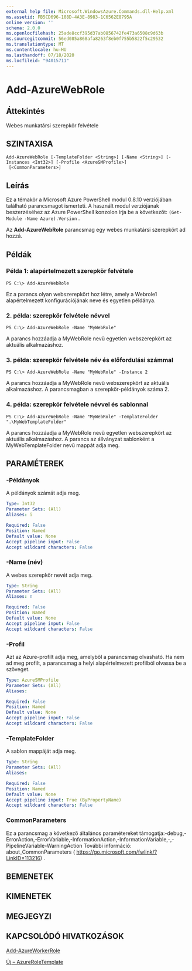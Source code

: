 ```yaml
---
external help file: Microsoft.WindowsAzure.Commands.dll-Help.xml
ms.assetid: FB5CD696-108D-4A3E-8983-1C6562E8795A
online version: ''
schema: 2.0.0
ms.openlocfilehash: 25ade8ccf395d37ab0856742fe473a6508c9d63b
ms.sourcegitcommit: 56ed085a868afa8263f8eb0f755b5822f5c29532
ms.translationtype: MT
ms.contentlocale: hu-HU
ms.lasthandoff: 07/18/2020
ms.locfileid: "94015711"
---
```

# Add-AzureWebRole

## Áttekintés
Webes munkatársi szerepkör felvétele

## SZINTAXISA

```
Add-AzureWebRole [-TemplateFolder <String>] [-Name <String>] [-Instances <Int32>] [-Profile <AzureSMProfile>]
 [<CommonParameters>]
```

## Leírás
Ez a témakör a Microsoft Azure PowerShell modul 0.8.10 verziójában található parancsmagot ismerteti.
A használt modul verziójának beszerzéséhez az Azure PowerShell konzolon írja be a következőt: `(Get-Module -Name Azure).Version` .

Az **Add-AzureWebRole** parancsmag egy webes munkatársi szerepkört ad hozzá.

## Példák

### Példa 1: alapértelmezett szerepkör felvétele
```
PS C:\> Add-AzureWebRole
```

Ez a parancs olyan webszerepkört hoz létre, amely a Webrole1 alapértelmezett konfigurációjának neve és egyetlen példánya.

### 2. példa: szerepkör felvétele névvel
```
PS C:\> Add-AzureWebRole -Name "MyWebRole"
```

A parancs hozzáadja a MyWebRole nevű egyetlen webszerepkört az aktuális alkalmazáshoz.

### 3. példa: szerepkör felvétele név és előfordulási számmal
```
PS C:\> Add-AzureWebRole -Name "MyWebRole" -Instance 2
```

A parancs hozzáadja a MyWebRole nevű webszerepkört az aktuális alkalmazáshoz.
A parancsmagban a szerepkör-példányok száma 2.

### 4. példa: szerepkör felvétele névvel és sablonnal
```
PS C:\> Add-AzureWebRole -Name "MyWebRole" -TemplateFolder ".\MyWebTemplateFolder"
```

A parancs hozzáadja a MyWebRole nevű egyetlen webszerepkört az aktuális alkalmazáshoz.
A parancs az állványzat sablonként a MyWebTemplateFolder nevű mappát adja meg.

## PARAMÉTEREK

### -Példányok
A példányok számát adja meg.

```yaml
Type: Int32
Parameter Sets: (All)
Aliases: i

Required: False
Position: Named
Default value: None
Accept pipeline input: False
Accept wildcard characters: False
```

### -Name (név)
A webes szerepkör nevét adja meg.

```yaml
Type: String
Parameter Sets: (All)
Aliases: n

Required: False
Position: Named
Default value: None
Accept pipeline input: False
Accept wildcard characters: False
```

### -Profil
Azt az Azure-profilt adja meg, amelyből a parancsmag olvasható.
Ha nem ad meg profilt, a parancsmag a helyi alapértelmezett profilból olvassa be a szöveget.

```yaml
Type: AzureSMProfile
Parameter Sets: (All)
Aliases: 

Required: False
Position: Named
Default value: None
Accept pipeline input: False
Accept wildcard characters: False
```

### -TemplateFolder
A sablon mappáját adja meg.

```yaml
Type: String
Parameter Sets: (All)
Aliases: 

Required: False
Position: Named
Default value: None
Accept pipeline input: True (ByPropertyName)
Accept wildcard characters: False
```

### CommonParameters
Ez a parancsmag a következő általános paramétereket támogatja:-debug,-ErrorAction,-ErrorVariable,-InformationAction,-InformationVariable,-,-PipelineVariable-WarningAction További információ: about_CommonParameters ( https://go.microsoft.com/fwlink/?LinkID=113216) .

## BEMENETEK

## KIMENETEK

## MEGJEGYZI

## KAPCSOLÓDÓ HIVATKOZÁSOK

[Add-AzureWorkerRole](./Add-AzureWorkerRole.md)

[Új – AzureRoleTemplate](./New-AzureRoleTemplate.md)


